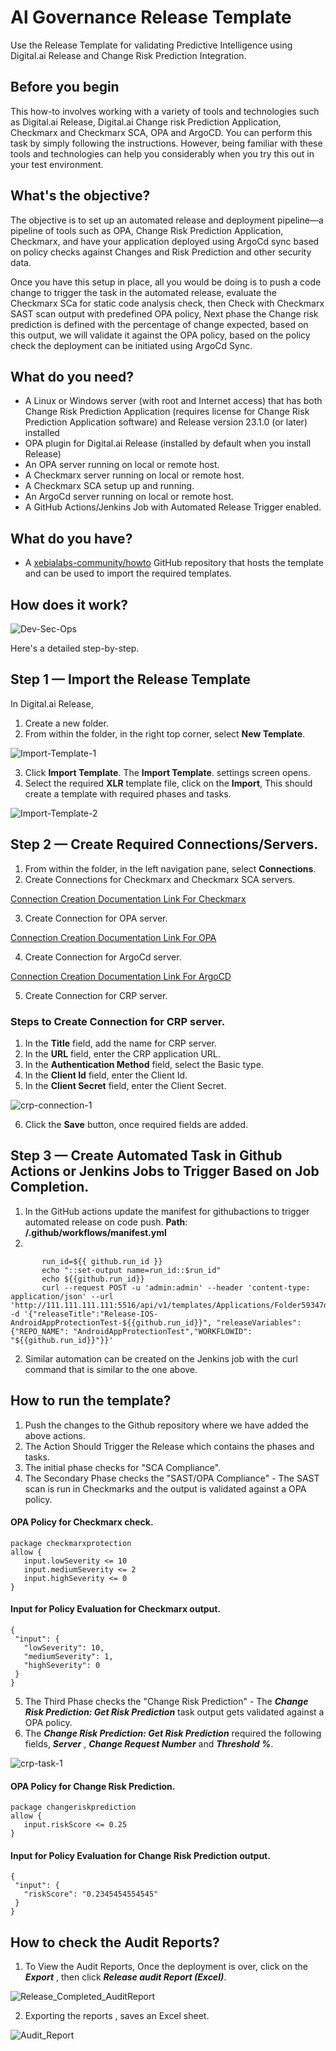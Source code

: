 # Al Governance Release Template

Use the Release Template for validating Predictive Intelligence using Digital.ai Release and Change Risk Prediction Integration.

## Before you begin

This how-to involves working with a variety of tools and technologies such as Digital.ai Release, Digital.ai Change risk Prediction Application, Checkmarx and Checkmarx SCA, OPA and ArgoCD. You can perform this task by simply following the instructions. However, being familiar with these tools and technologies can help you considerably when you try this out in your test environment.

## What's the objective?
The objective is to set up an automated release and deployment pipeline—a pipeline of tools such as OPA, Change Risk Prediction Application, Checkmarx, and have your application deployed using ArgoCd sync based on policy checks against Changes and Risk Prediction and other security data.

Once you have this setup in place, all you would be doing is to push a code change to trigger the task in the automated release, evaluate the Checkmarx SCa for static code analysis check, then Check with Checkmarx SAST scan output with  predefined OPA policy, Next phase the Change risk prediction is defined with the percentage of change expected, based on this output, we will validate it against the OPA policy, based on the policy check the deployment can be initiated using ArgoCd Sync.

## What do you need?
* A Linux or Windows server (with root and Internet access) that has both Change Risk Prediction Application (requires license for Change Risk Prediction Application software) and Release version 23.1.0 (or later) installed
* OPA plugin for Digital.ai Release (installed by default when you install Release)
* An OPA server running on local or remote host.
* A Checkmarx server running on local or remote host.
* A Checkmarx SCA setup up and running.
* An ArgoCd server running on local or remote host.
* A GitHub Actions/Jenkins Job with Automated Release Trigger enabled.

## What do you have?

* A [xebialabs-community/howto](https://github.com/xebialabs-community/howto) GitHub repository that hosts the template and can be used to import the required templates.

## How does it work?

![Dev-Sec-Ops](images/changeriskprediction_template.PNG)

Here's a detailed step-by-step.

## Step 1 — Import the Release Template

In Digital.ai Release,

1. Create a new folder.
2. From within the folder, in the right top corner, select **New Template**.

![Import-Template-1](images/import_template_1.PNG)

3. Click **Import Template**.
The **Import Template**.  settings screen opens.
4. Select the required **XLR** template file, click on the **Import**, This should create a template with required phases and tasks.

![Import-Template-2](images/import_template_2.PNG)

## Step 2 — Create Required Connections/Servers.

1. From within the folder, in the left navigation pane, select **Connections**.
2. Create Connections for Checkmarx and Checkmarx SCA servers.

[Connection Creation Documentation Link For Checkmarx](https://docs.digital.ai/bundle/devops-release-version-v.23.1/page/release/how-to/using-the-checkmarx-plugin.html)

3. Create Connection for OPA server.

[Connection Creation Documentation Link For OPA](https://docs.digital.ai/bundle/devops-release-version-v.23.1/page/release/how-to/opa-plugin.html)

4. Create Connection for ArgoCd server.

[Connection Creation Documentation Link For ArgoCD](https://docs.digital.ai/bundle/devops-release-version-v.22.3/page/release/how-to/argocd-plugin.html)

5. Create Connection for CRP server.
 
### Steps to Create Connection for CRP server.
1. In the **Title** field, add the name for CRP server.
2. In the **URL** field, enter the CRP application URL.
3. In the **Authentication Method** field, select the Basic type.
4. In the **Client Id** field, enter the Client Id.
5. In the **Client Secret** field, enter the Client Secret.

![crp-connection-1](images/crp_connection_1.PNG)

6. Click the **Save** button, once required fields are added.

## Step 3 — Create Automated Task in Github Actions or Jenkins Jobs to Trigger Based on Job Completion.

1. In the GitHub actions update the manifest for githubactions to trigger automated release on code push.
**Path**: **<Repository>/.github/workflows/manifest.yml**
2. 
 ``` run: |
        run_id=${{ github.run_id }}
        echo "::set-output name=run_id::$run_id"
        echo ${{github.run_id}}
        curl --request POST -u 'admin:admin' --header 'content-type: application/json' --url 'http://111.111.111.111:5516/api/v1/templates/Applications/Folder59347dbf86ec4fb9ba7fa8822c855955/Release995328f6d3b6479993e8ed570b540b05/start' -d '{"releaseTitle":"Release-IOS-AndroidAppProtectionTest-${{github.run_id}}", "releaseVariables": {"REPO_NAME": "AndroidAppProtectionTest","WORKFLOWID": "${{github.run_id}}"}}'    
 ``` 
2. Similar automation can be created on the Jenkins job with the curl command that is similar to the one above.

## How to run the template?

1. Push the changes to the Github repository where we have added the above actions.
2. The Action Should Trigger the Release which contains the phases and tasks.
3. The initial phase checks for "SCA Compliance".
4. The Secondary Phase checks the "SAST/OPA Compliance" - The SAST scan is run in Checkmarks and the output is validated against a OPA policy.

#### OPA Policy for Checkmarx check.
 ``` 
package checkmarxprotection
allow {
    input.lowSeverity <= 10
    input.mediumSeverity <= 2
    input.highSeverity <= 0
}
 ```  

#### Input for Policy Evaluation for Checkmarx output.

 ``` 
 {
  "input": {
    "lowSeverity": 10,
    "mediumSeverity": 1,
    "highSeverity": 0
  }
}
 ```
5. The Third Phase checks the "Change Risk Prediction" - The ***Change Risk Prediction: Get Risk Prediction*** task output gets validated against a OPA policy.
6. The ***Change Risk Prediction: Get Risk Prediction*** required the following fields, ***Server*** , ***Change Request Number*** and ***Threshold %***.
   
![crp-task-1](images/crp_task_1.PNG)

#### OPA Policy for Change Risk Prediction.

 ``` 
package changeriskprediction
allow {
    input.riskScore <= 0.25
}
 ```  

#### Input for Policy Evaluation for Change Risk Prediction output.

 ``` 
 {
  "input": {
    "riskScore": "0.2345454554545"
  }
}
 ```

## How to check the Audit Reports?

1. To View the Audit Reports, Once the deployment is over, click on the ***Export*** , then click ***Release audit Report (Excel)***.

![Release_Completed_AuditReport](images/Release_Completed_AuditReport.PNG)

2. Exporting the reports , saves an Excel sheet.

![Audit_Report](images/Audit_Report.PNG)
